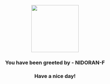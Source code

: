 <p align="center">
            <img src="https://raw.githubusercontent.com/PokeAPI/sprites/master/sprites/pokemon/29.png" width="150" height="150">
          </p>
          <h3 align="center">You have been greeted by - <b>NIDORAN-F</b></h3>
          <h3 align="center">Have a nice day!</h3>
